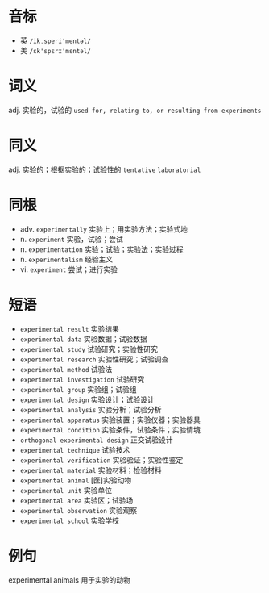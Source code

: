 # 音标

- 英 `/ikˌsperi'mentəl/`
- 美 `/ɛk'spɛrɪ'mɛntəl/`

# 词义

adj. 实验的，试验的
`used for, relating to, or resulting from experiments`

# 同义

adj. 实验的；根据实验的；试验性的
`tentative` `laboratorial`

# 同根

- adv. `experimentally` 实验上；用实验方法；实验式地
- n. `experiment` 实验，试验；尝试
- n. `experimentation` 实验；试验；实验法；实验过程
- n. `experimentalism` 经验主义
- vi. `experiment` 尝试；进行实验

# 短语

- `experimental result` 实验结果
- `experimental data` 实验数据；试验数据
- `experimental study` 试验研究；实验性研究
- `experimental research` 实验性研究；试验调查
- `experimental method` 试验法
- `experimental investigation` 试验研究
- `experimental group` 实验组；试验组
- `experimental design` 实验设计；试验设计
- `experimental analysis` 实验分析；试验分析
- `experimental apparatus` 实验装置；实验仪器；实验器具
- `experimental condition` 实验条件，试验条件；实验情境
- `orthogonal experimental design` 正交试验设计
- `experimental technique` 试验技术
- `experimental verification` 实验验证；实验性鉴定
- `experimental material` 实验材料；检验材料
- `experimental animal` [医]实验动物
- `experimental unit` 实验单位
- `experimental area` 实验区；试验场
- `experimental observation` 实验观察
- `experimental school` 实验学校

# 例句

experimental animals
用于实验的动物


